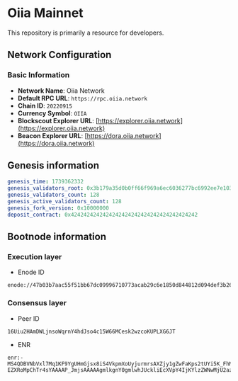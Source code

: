 # Oiia Mainnet

This repository is primarily a resource for developers.

## Network Configuration

### Basic Information

- **Network Name**: Oiia Network
- **Default RPC URL**: `https://rpc.oiia.network`
- **Chain ID**: `20220915`
- **Currency Symbol**: `OIIA`
- **Blockscout Explorer URL**: [https://explorer.oiia.network](https://explorer.oiia.network)
- **Beacon Explorer URL**: [https://dora.oiia.network](https://dora.oiia.network)

## Genesis information

```yaml
genesis_time: 1739362332
genesis_validators_root: 0x3b179a35d0b0ff66f969a6ec6036277bc6992ee7e1033ced7debcd8a7ec063f5
genesis_validators_count: 128
genesis_active_validators_count: 128
genesis_fork_version: 0x10000000
deposit_contract: 0x4242424242424242424242424242424242424242
```

## Bootnode information

### Execution layer

-  Enode ID
```
enode://47b03b7aac55f51bb67dc09996710773acab29c6e1850d844812d094def3b269d4bb13cd489ac12bbfbdc3d9015ceed873b518f2333c5677e1f6e1fb9cb321df@149.28.146.88:30303
```

### Consensus layer

- Peer ID
```
16Uiu2HAmDWLjnsoWqrnY4hdJso4c15W66MCesk2wzcoKUPLXG6JT
```

- ENR
```
enr:-MS4QDBVNbVxl7Mq1KF9YgUHmGjsx8iS4VkpmXoUyjurmrsAXZjy1gZwFaKps2tUYi5K_FhM7jgRjK0VJ3deusc9vbxBh2F0dG5ldHOI__________-EZXRoMpChTr4sYAAAAP_JmjsAAAAAgmlkgnY0gmlwhJUckliEcXVpY4IjKYlzZWNwMjU2azGhAwykgyvrbu735nagDO1uNT6G3IkMNhYCeRP687U628fAiHN5bmNuZXRzAIN0Y3CCIyiDdWRwgiMo
```
